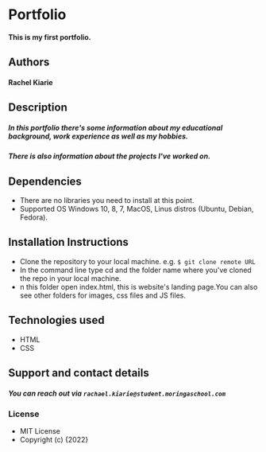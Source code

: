 # Portfolio
#### This is my first portfolio.  
##

## Authors
#### Rachel Kiarie

## Description
##### In this portfolio there's some information about my educational background, work experience as well as my hobbies. 
##### There is also information about the projects I've worked on. 

## Dependencies
* There are no libraries you need to install at this point.
* Supported OS Windows 10, 8, 7, MacOS, Linus distros (Ubuntu, Debian, Fedora).

## Installation Instructions
* Clone the repository to your local machine. e.g. `$ git clone remote URL`
* In the command line type cd and the folder name where you've cloned the repo in your local machine.
* n this folder open index.html, this is website's landing page.You can also see other folders for images, css files and JS files.
##
## Technologies used
* HTML
* CSS
## Support and contact details
##### You can reach out via `rachael.kiarie@student.moringaschool.com`
 ### License
 * MIT License
 * Copyright (c) {2022}
